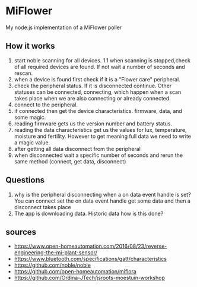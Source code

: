 # MiFlower

My node.js implementation of a MiFlower poller

## How it works
1. start noble scanning for all devices.
1.1 when scanning is stopped,check of all required devices are found. If not wait a number of seconds and rescan.
2. when a device is found first check if it is a "Flower care" peripheral.
3. check the peripheral status. If it is disconnected continue. Other statuses can be connected, connecting, which happen when a scan takes place when we are also connecting or already connected.
4. connect to the peripheral.
5. if connected then get the device characteristics. firmware, data, and some magic.
6. reading firmware gets us the version number and battery status.
7. reading the data characteristics get us the values for lux, temperature, moisture and fertility. However to get meaning full data we need to write a magic value.
8. after getting all data disconnect from the peripheral
9. when disconnected wait a specific number of seconds and rerun the same method (connect, get data, disconnect)
 
## Questions
1. why is the peripheral disconnecting when a on data event handle is set? You can connect set the on data event handle get some data and then a disconnect takes place
2. The app is downloading data. Historic data how is this done?

## sources
- https://www.open-homeautomation.com/2016/08/23/reverse-engineering-the-mi-plant-sensor/
- https://www.bluetooth.com/specifications/gatt/characteristics
- https://github.com/noble/noble
- https://github.com/open-homeautomation/miflora
- https://github.com/Ordina-JTech/jsroots-moestuin-workshop

